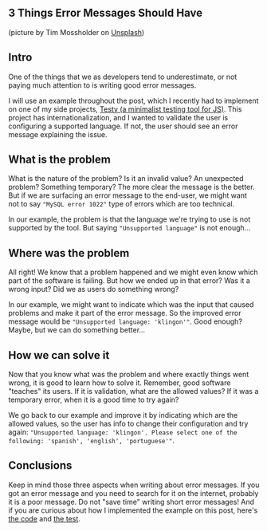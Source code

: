 ## 3 Things Error Messages Should Have

(picture by Tim Mossholder on [Unsplash](https://unsplash.com/photos/QwbFHvt_Uzk))

## Intro

One of the things that we as developers tend to underestimate, or not paying much attention to is writing good error messages.

I will use an example throughout the post, which I recently had to implement on one of my side projects, [Testy (a minimalist testing tool for JS)](https://github.com/ngarbezza/testy). This project has internationalization, and I wanted to validate the user is configuring a supported language. If not, the user should see an error message explaining the issue.

## What is the problem

What is the nature of the problem? Is it an invalid value? An unexpected problem? Something temporary? The more clear the message is the better. But if we are surfacing an error message to the end-user, we might want not to say `"MySQL error 1022"` type of errors which are too technical.

In our example, the problem is that the language we're trying to use is not supported by the tool. But saying `"Unsupported language"` is not enough...

## Where was the problem

All right! We know that a problem happened and we might even know which part of the software is failing. But how we ended up in that error? Was it a wrong input? Did we as users do something wrong?

In our example, we might want to indicate which was the input that caused problems and make it part of the error message. So the improved error message would be `"Unsupported language: 'klingon'"`. Good enough? Maybe, but we can do something better...

## How we can solve it

Now that you know what was the problem and where exactly things went wrong, it is good to learn how to solve it. Remember, good software "teaches" its users. If it is validation, what are the allowed values? If it was a temporary error, when it is a good time to try again?

We go back to our example and improve it by indicating which are the allowed values, so the user has info to change their configuration and try again: `"Unsupported language: 'klingon'. Please select one of the following: 'spanish', 'english', 'portuguese'"`.

## Conclusions

Keep in mind those three aspects when writing about error messages. If you got an error message and you need to search for it on the internet, probably it is a poor message. Do not "save time" writing short error messages! And if you are curious about how I implemented the example on this post, here's [the code](https://github.com/ngarbezza/testy/blob/develop/lib/i18n.js#L106) and [the test](https://github.com/ngarbezza/testy/blob/develop/tests/core/i18n_test.js#L69).